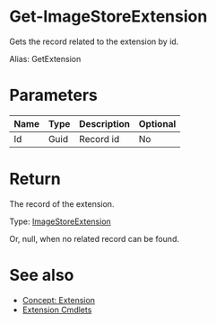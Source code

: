 # Get-ImageStoreExtension
Gets the record related to the extension by id.

Alias: GetExtension

# Parameters
|Name|Type|Description|Optional|
|---|---|---|---|
|Id|Guid|Record id|No|

# Return
The record of the extension.

Type: [ImageStoreExtension](../../type/ImageStoreExtension.md)

Or, null, when no related record can be found.

# See also
  * [Concept: Extension](../../concept/Extension.md)
  * [Extension Cmdlets](../cmdlets.md#extension)